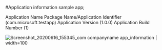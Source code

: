 #Application information sample app;


Application Name
Package Name/Application Identifier (com.microsoft.testapp)
Application Version (1.0.0)
Application Build Number (1)

![Screenshot_20200616_155345_com companyname app_information](https://user-images.githubusercontent.com/31408020/84777281-0e93d980-afea-11ea-87f5-4b8ffabcaf4c.jpg) | width=100

